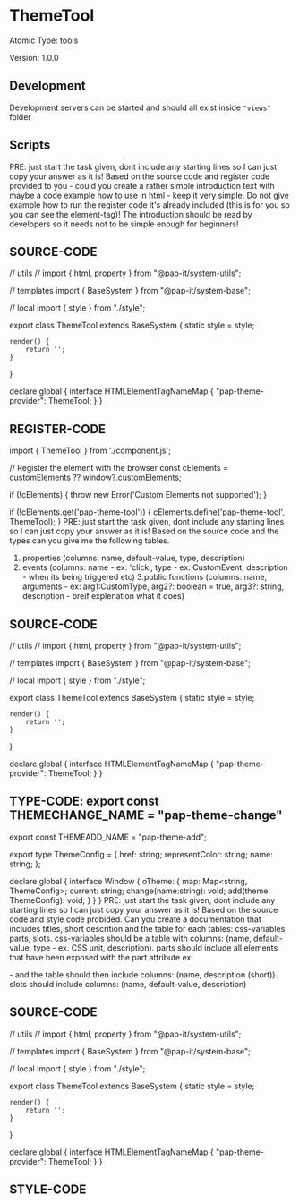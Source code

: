 # ThemeTool

Atomic Type: tools

Version: 1.0.0

## Development

Development servers can be started and should all exist inside `"views"` folder

## Scripts
PRE: just start the task given, dont include any starting lines so I can just copy your answer as it is!
 Based on the source code and register code provided to you - could you create a rather simple introduction text with maybe a code example how to use in html - keep it very simple. Do not give example how to run the register code it's already included (this is for you so you can see the element-tag)! The introduction should be read by developers so it needs not to be simple enough for beginners!

## SOURCE-CODE

// utils
// import { html, property } from "@pap-it/system-utils";

// templates
import { BaseSystem } from "@pap-it/system-base";

// local
import { style } from "./style";

export class ThemeTool extends BaseSystem {
    static style = style;

    render() {
        return '';
    }
}

declare global {
    interface HTMLElementTagNameMap {
        "pap-theme-provider": ThemeTool;
    }
}

## REGISTER-CODE

import { ThemeTool } from './component.js';

// Register the element with the browser
const cElements = customElements ?? window?.customElements;

if (!cElements) {
  throw new Error('Custom Elements not supported');
}

if (!cElements.get('pap-theme-tool')) {
  cElements.define('pap-theme-tool', ThemeTool);
}
PRE: just start the task given, dont include any starting lines so I can just copy your answer as it is!
 Based on the source code and the types can you give me the following tables.

1. properties (columns: name, default-value, type, description)
2. events (columns: name - ex: 'click', type - ex: CustomEvent<ClickEvent>, description - when its being triggered etc)
3.public functions (columns: name, arguments - ex: arg1:CustomType, arg2?: boolean = true, arg3?: string, description - breif explenation what it does)

## SOURCE-CODE

 // utils
// import { html, property } from "@pap-it/system-utils";

// templates
import { BaseSystem } from "@pap-it/system-base";

// local
import { style } from "./style";

export class ThemeTool extends BaseSystem {
    static style = style;

    render() {
        return '';
    }
}

declare global {
    interface HTMLElementTagNameMap {
        "pap-theme-provider": ThemeTool;
    }
}

## TYPE-CODE: export const THEMECHANGE_NAME = "pap-theme-change"

export const THEMEADD_NAME = "pap-theme-add";

export type ThemeConfig = {
  href: string;
  representColor: string;
  name: string;
};

declare global {
  interface Window {
    oTheme: {
      map: Map<string, ThemeConfig>;
      current: string;
      change(name:string): void;
      add(theme: ThemeConfig): void;
    }
  }
}
PRE: just start the task given, dont include any starting lines so I can just copy your answer as it is!
 Based on the source code and style code probided. Can you create a documentation that includes titles, short descrition and the table for each tables: css-variables, parts, slots.
css-variables should be a table with columns: (name, default-value, type - ex. CSS unit, description).
parts should include all elements that have been exposed with the part attribute ex: <p part='foo'> - and the table should then include columns: (name, description (short)).
slots should include columns: (name, default-value, description)

## SOURCE-CODE

// utils
// import { html, property } from "@pap-it/system-utils";

// templates
import { BaseSystem } from "@pap-it/system-base";

// local
import { style } from "./style";

export class ThemeTool extends BaseSystem {
    static style = style;

    render() {
        return '';
    }
}

declare global {
    interface HTMLElementTagNameMap {
        "pap-theme-provider": ThemeTool;
    }
}

## STYLE-CODE
